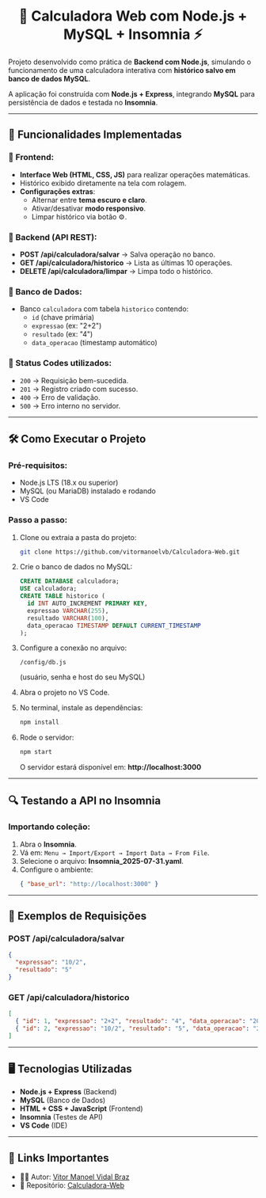<h1 align="center">🧮 Calculadora Web com Node.js + MySQL + Insomnia ⚡</h1>

Projeto desenvolvido como prática de **Backend com Node.js**, simulando o funcionamento de uma calculadora interativa com **histórico salvo em banco de dados MySQL**.

A aplicação foi construída com **Node.js + Express**, integrando **MySQL** para persistência de dados e testada no **Insomnia**.

---

## 🚀 Funcionalidades Implementadas

### 🔹 Frontend:
- **Interface Web (HTML, CSS, JS)** para realizar operações matemáticas.  
- Histórico exibido diretamente na tela com rolagem.  
- **Configurações extras**:
  - Alternar entre **tema escuro e claro**.
  - Ativar/desativar **modo responsivo**.
  - Limpar histórico via botão ⚙️.  

### 🔹 Backend (API REST):
- **POST /api/calculadora/salvar** → Salva operação no banco.  
- **GET /api/calculadora/historico** → Lista as últimas 10 operações.  
- **DELETE /api/calculadora/limpar** → Limpa todo o histórico.  

### 🔹 Banco de Dados:
- Banco `calculadora` com tabela `historico` contendo:
  - `id` (chave primária)  
  - `expressao` (ex: "2+2")  
  - `resultado` (ex: "4")  
  - `data_operacao` (timestamp automático)  

### 🔹 Status Codes utilizados:
- `200` → Requisição bem-sucedida.  
- `201` → Registro criado com sucesso.  
- `400` → Erro de validação.  
- `500` → Erro interno no servidor.  

---

## 🛠️ Como Executar o Projeto

### Pré-requisitos:
- Node.js LTS (18.x ou superior)  
- MySQL (ou MariaDB) instalado e rodando  
- VS Code  

### Passo a passo:
1. Clone ou extraia a pasta do projeto:
   ```bash
   git clone https://github.com/vitormanoelvb/Calculadora-Web.git
   ```
2. Crie o banco de dados no MySQL:
   ```sql
   CREATE DATABASE calculadora;
   USE calculadora;
   CREATE TABLE historico (
     id INT AUTO_INCREMENT PRIMARY KEY,
     expressao VARCHAR(255),
     resultado VARCHAR(100),
     data_operacao TIMESTAMP DEFAULT CURRENT_TIMESTAMP
   );
   ```
3. Configure a conexão no arquivo:
   ```
   /config/db.js
   ```
   (usuário, senha e host do seu MySQL)  

4. Abra o projeto no VS Code.  
5. No terminal, instale as dependências:
   ```bash
   npm install
   ```
6. Rode o servidor:
   ```bash
   npm start
   ```
   O servidor estará disponível em: **http://localhost:3000**  

---

## 🔍 Testando a API no Insomnia

### Importando coleção:
1. Abra o **Insomnia**.  
2. Vá em: `Menu → Import/Export → Import Data → From File`.  
3. Selecione o arquivo: **Insomnia_2025-07-31.yaml**.  
4. Configure o ambiente:
   ```json
   { "base_url": "http://localhost:3000" }
   ```

---

## 📌 Exemplos de Requisições

### POST /api/calculadora/salvar
```json
{
  "expressao": "10/2",
  "resultado": "5"
}
```

### GET /api/calculadora/historico
```json
[
  { "id": 1, "expressao": "2+2", "resultado": "4", "data_operacao": "2025-09-28T21:00:00" },
  { "id": 2, "expressao": "10/2", "resultado": "5", "data_operacao": "2025-09-28T21:02:00" }
]
```

---

## 🖥️ Tecnologias Utilizadas
- **Node.js + Express** (Backend)  
- **MySQL** (Banco de Dados)  
- **HTML + CSS + JavaScript** (Frontend)  
- **Insomnia** (Testes de API)  
- **VS Code** (IDE)  

---

## 🔗 Links Importantes
- 👨‍💻 Autor: [Vitor Manoel Vidal Braz](https://github.com/vitormanoelvb)  
- 📂 Repositório: [Calculadora-Web](https://github.com/vitormanoelvb/Calculadora-Web)  
